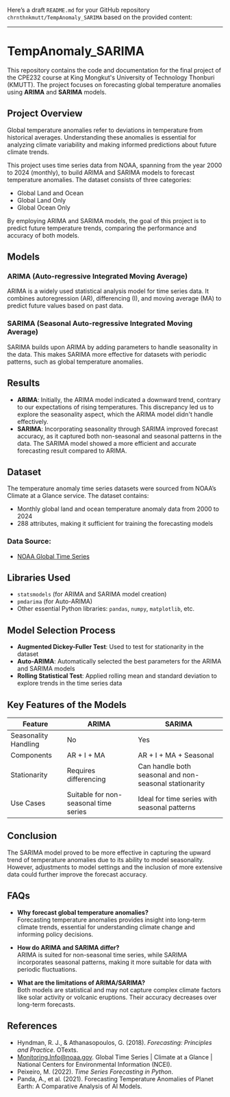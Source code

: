 Here’s a draft `README.md` for your GitHub repository `chrnthnkmutt/TempAnomaly_SARIMA` based on the provided content:

---

# TempAnomaly_SARIMA

This repository contains the code and documentation for the final project of the CPE232 course at King Mongkut's University of Technology Thonburi (KMUTT). The project focuses on forecasting global temperature anomalies using **ARIMA** and **SARIMA** models.

## Project Overview

Global temperature anomalies refer to deviations in temperature from historical averages. Understanding these anomalies is essential for analyzing climate variability and making informed predictions about future climate trends. 

This project uses time series data from NOAA, spanning from the year 2000 to 2024 (monthly), to build ARIMA and SARIMA models to forecast temperature anomalies. The dataset consists of three categories:
- Global Land and Ocean
- Global Land Only
- Global Ocean Only

By employing ARIMA and SARIMA models, the goal of this project is to predict future temperature trends, comparing the performance and accuracy of both models.

## Models

### ARIMA (Auto-regressive Integrated Moving Average)
ARIMA is a widely used statistical analysis model for time series data. It combines autoregression (AR), differencing (I), and moving average (MA) to predict future values based on past data.

### SARIMA (Seasonal Auto-regressive Integrated Moving Average)
SARIMA builds upon ARIMA by adding parameters to handle seasonality in the data. This makes SARIMA more effective for datasets with periodic patterns, such as global temperature anomalies.

## Results
- **ARIMA**: Initially, the ARIMA model indicated a downward trend, contrary to our expectations of rising temperatures. This discrepancy led us to explore the seasonality aspect, which the ARIMA model didn't handle effectively.
- **SARIMA**: Incorporating seasonality through SARIMA improved forecast accuracy, as it captured both non-seasonal and seasonal patterns in the data. The SARIMA model showed a more efficient and accurate forecasting result compared to ARIMA.

## Dataset
The temperature anomaly time series datasets were sourced from NOAA’s Climate at a Glance service. The dataset contains:
- Monthly global land and ocean temperature anomaly data from 2000 to 2024
- 288 attributes, making it sufficient for training the forecasting models

### Data Source:
- [NOAA Global Time Series](https://www.ncei.noaa.gov/access/monitoring/climate-at-a-glance/global/time-series)

## Libraries Used
- `statsmodels` (for ARIMA and SARIMA model creation)
- `pmdarima` (for Auto-ARIMA)
- Other essential Python libraries: `pandas`, `numpy`, `matplotlib`, etc.

## Model Selection Process
- **Augmented Dickey-Fuller Test**: Used to test for stationarity in the dataset
- **Auto-ARIMA**: Automatically selected the best parameters for the ARIMA and SARIMA models
- **Rolling Statistical Test**: Applied rolling mean and standard deviation to explore trends in the time series data

## Key Features of the Models

| Feature | ARIMA | SARIMA |
|---------|-------|--------|
| Seasonality Handling | No | Yes |
| Components | AR + I + MA | AR + I + MA + Seasonal |
| Stationarity | Requires differencing | Can handle both seasonal and non-seasonal stationarity |
| Use Cases | Suitable for non-seasonal time series | Ideal for time series with seasonal patterns |

## Conclusion
The SARIMA model proved to be more effective in capturing the upward trend of temperature anomalies due to its ability to model seasonality. However, adjustments to model settings and the inclusion of more extensive data could further improve the forecast accuracy.

## FAQs
- **Why forecast global temperature anomalies?**  
  Forecasting temperature anomalies provides insight into long-term climate trends, essential for understanding climate change and informing policy decisions.
  
- **How do ARIMA and SARIMA differ?**  
  ARIMA is suited for non-seasonal time series, while SARIMA incorporates seasonal patterns, making it more suitable for data with periodic fluctuations.

- **What are the limitations of ARIMA/SARIMA?**  
  Both models are statistical and may not capture complex climate factors like solar activity or volcanic eruptions. Their accuracy decreases over long-term forecasts.

## References
- Hyndman, R. J., & Athanasopoulos, G. (2018). *Forecasting: Principles and Practice*. OTexts.
- Monitoring.Info@noaa.gov. Global Time Series | Climate at a Glance | National Centers for Environmental Information (NCEI).
- Peixeiro, M. (2022). *Time Series Forecasting in Python*.
- Panda, A., et al. (2021). Forecasting Temperature Anomalies of Planet Earth: A Comparative Analysis of AI Models.
